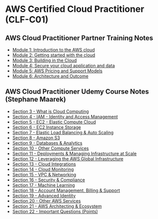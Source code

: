 # AWS Certified Cloud Practitioner (CLF-C01)

## AWS Cloud Practitioner Partner Training Notes
  - [Module 1: Introduction to the AWS cloud](https://github.com/abhinavcreed13/tech-certifications/tree/main/CLF-C01%20(AWS%20Cloud%20Practitioner)/CP-Partner-Training-Notes#module-1-introduction-to-the-aws-cloud)
  - [Module 2: Getting started with the cloud](https://github.com/abhinavcreed13/tech-certifications/tree/main/CLF-C01%20(AWS%20Cloud%20Practitioner)/CP-Partner-Training-Notes#module-2-getting-started-with-the-cloud)
  - [Module 3: Building in the Cloud](https://github.com/abhinavcreed13/tech-certifications/tree/main/CLF-C01%20(AWS%20Cloud%20Practitioner)/CP-Partner-Training-Notes#module-3-building-in-the-cloud)
  - [Module 4: Secure your cloud application and data](https://github.com/abhinavcreed13/tech-certifications/tree/main/CLF-C01%20(AWS%20Cloud%20Practitioner)/CP-Partner-Training-Notes#module-4-secure-your-cloud-application-and-data)
  - [Module 5: AWS Pricing and Support Models](https://github.com/abhinavcreed13/tech-certifications/tree/main/CLF-C01%20(AWS%20Cloud%20Practitioner)/CP-Partner-Training-Notes#module-5-aws-pricing-and-support-models)
  - [Module 6: Architecture and Outcome](https://github.com/abhinavcreed13/tech-certifications/tree/main/CLF-C01%20(AWS%20Cloud%20Practitioner)/CP-Partner-Training-Notes#module-6-architecture-and-outcome)

## AWS Cloud Practitioner Udemy Course Notes (Stephane Maarek)
- [Section 3 - What is Cloud Computing](https://github.com/abhinavcreed13/tech-certifications/blob/main/CLF-C01%20(AWS%20Cloud%20Practitioner)/CP-Stephane-Udemy-Course-Notes/sections/%233%20-%20What%20is%20Cloud%20Computing.md)
- [Section 4 - IAM - Identity and Access Management](https://github.com/abhinavcreed13/tech-certifications/blob/main/CLF-C01%20(AWS%20Cloud%20Practitioner)/CP-Stephane-Udemy-Course-Notes/sections/%234%20-%20IAM%20-%20Identity%20and%20Access%20Management.md)
- [Section 5 - EC2 - Elastic Compute Cloud](https://github.com/abhinavcreed13/tech-certifications/blob/main/CLF-C01%20(AWS%20Cloud%20Practitioner)/CP-Stephane-Udemy-Course-Notes/sections/%235%20-%20EC2%20-%20Elastic%20Compute%20Cloud.md)
- [Section 6 - EC2 Instance Storage](https://github.com/abhinavcreed13/tech-certifications/blob/main/CLF-C01%20(AWS%20Cloud%20Practitioner)/CP-Stephane-Udemy-Course-Notes/sections/%236%20-%20EC2%20Instance%20Storage.md)
- [Section 7 - Elastic Load Balancing & Auto Scaling](https://github.com/abhinavcreed13/tech-certifications/blob/main/CLF-C01%20(AWS%20Cloud%20Practitioner)/CP-Stephane-Udemy-Course-Notes/sections/%237%20-%20Elastic%20Load%20Balancing%20%26%20Auto%20Scaling.md)
- [Section 8 - Amazon S3](https://github.com/abhinavcreed13/tech-certifications/blob/main/CLF-C01%20(AWS%20Cloud%20Practitioner)/CP-Stephane-Udemy-Course-Notes/sections/%238%20-%20Amazon%20S3.md)
- [Section 9 - Databases & Analytics](https://github.com/abhinavcreed13/tech-certifications/blob/main/CLF-C01%20(AWS%20Cloud%20Practitioner)/CP-Stephane-Udemy-Course-Notes/sections/%239%20-%20Databases%20%26%20Analytics.md)
- [Section 10 - Other Compute Services](https://github.com/abhinavcreed13/tech-certifications/blob/main/CLF-C01%20(AWS%20Cloud%20Practitioner)/CP-Stephane-Udemy-Course-Notes/sections/%2310%20-%20Other%20Compute%20Services.md)
- [Section 11 - Deployments & Managing Infrastructure at Scale](https://github.com/abhinavcreed13/tech-certifications/blob/main/CLF-C01%20(AWS%20Cloud%20Practitioner)/CP-Stephane-Udemy-Course-Notes/sections/%2311%20-%20Deployments%20%26%20Managing%20Infrastructure.md)
- [Section 12 - Leveraging the AWS Global Infrastructure](https://github.com/abhinavcreed13/tech-certifications/blob/main/CLF-C01%20(AWS%20Cloud%20Practitioner)/CP-Stephane-Udemy-Course-Notes/sections/%2312%20-%20Leveraging%20the%20AWS%20Global%20Infrastructure.md)
- [Section 13 - Cloud Integrations](https://github.com/abhinavcreed13/tech-certifications/blob/main/CLF-C01%20(AWS%20Cloud%20Practitioner)/CP-Stephane-Udemy-Course-Notes/sections/%2313%20-%20Cloud%20Integrations.md)
- [Section 14 - Cloud Monitoring](https://github.com/abhinavcreed13/tech-certifications/blob/main/CLF-C01%20(AWS%20Cloud%20Practitioner)/CP-Stephane-Udemy-Course-Notes/sections/%2314%20-%20Cloud%20Monitoring.md)
- [Section 15 - VPC & Networking](https://github.com/abhinavcreed13/tech-certifications/blob/main/CLF-C01%20(AWS%20Cloud%20Practitioner)/CP-Stephane-Udemy-Course-Notes/sections/%2315%20-%20VPC%20%26%20Networking.md)
- [Section 16 - Security & Compliance](https://github.com/abhinavcreed13/tech-certifications/blob/main/CLF-C01%20(AWS%20Cloud%20Practitioner)/CP-Stephane-Udemy-Course-Notes/sections/%2316%20-%20Security%20%26%20Compliance.md)
- [Section 17 - Machine Learning](https://github.com/abhinavcreed13/tech-certifications/blob/main/CLF-C01%20(AWS%20Cloud%20Practitioner)/CP-Stephane-Udemy-Course-Notes/sections/%2317%20-%20Machine%20Learning.md)
- [Section 18 - Account Management, Billing & Support](https://github.com/abhinavcreed13/tech-certifications/blob/main/CLF-C01%20(AWS%20Cloud%20Practitioner)/CP-Stephane-Udemy-Course-Notes/sections/%2318%20-%20Account%20Management%2C%20Billing%20%26%20Support.md)
- [Section 19 - Advanced Identity](https://github.com/abhinavcreed13/tech-certifications/blob/main/CLF-C01%20(AWS%20Cloud%20Practitioner)/CP-Stephane-Udemy-Course-Notes/sections/%2319%20-%20Advanced%20Identity.md)
- [Section 20 - Other AWS Services](https://github.com/abhinavcreed13/tech-certifications/blob/main/CLF-C01%20(AWS%20Cloud%20Practitioner)/CP-Stephane-Udemy-Course-Notes/sections/%2320%20-%20Other%20AWS%20Services.md)
- [Section 21 - AWS Architecting & Ecosystem](https://github.com/abhinavcreed13/tech-certifications/blob/main/CLF-C01%20(AWS%20Cloud%20Practitioner)/CP-Stephane-Udemy-Course-Notes/sections/%2321%20-%20AWS%20Architecting%20%26%20Ecosystem.md)
- [Section 22 - Important Questions (Points)](https://github.com/abhinavcreed13/tech-certifications/blob/main/CLF-C01%20(AWS%20Cloud%20Practitioner)/CP-Stephane-Udemy-Course-Notes/sections/%2322%20-%20Important%20Questions%20(Points).md)
